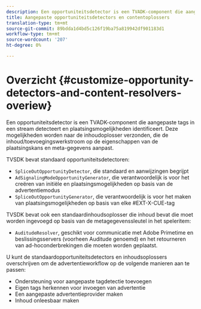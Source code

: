 ```yaml
---
description: Een opportuniteitsdetector is een TVADK-component die aangepaste tags in een stream detecteert en plaatsingsmogelijkheden identificeert. Deze mogelijkheden worden naar de inhoudoplosser verzonden, die de inhoud/toevoegingswerkstroom op de eigenschappen van de plaatsingskans en meta-gegevens aanpast.
title: Aangepaste opportuniteitsdetectors en contentoplossers
translation-type: tm+mt
source-git-commit: 89bdda1d4bd5c126f19ba75a819942df901183d1
workflow-type: tm+mt
source-wordcount: '207'
ht-degree: 0%

---
```



# Overzicht {#customize-opportunity-detectors-and-content-resolvers-overiew}

Een opportuniteitsdetector is een TVADK-component die aangepaste tags in een stream detecteert en plaatsingsmogelijkheden identificeert. Deze mogelijkheden worden naar de inhoudoplosser verzonden, die de inhoud/toevoegingswerkstroom op de eigenschappen van de plaatsingskans en meta-gegevens aanpast.

TVSDK bevat standaard opportuniteitsdetectoren:

* `SpliceOutOpportunityDetector`, die standaard en aanwijzingen begrijpt
* `AdSignalingModeOpportunityGenerator`, die verantwoordelijk is voor het creëren van initiële en plaatsingsmogelijkheden op basis van de advertentiemodus
* `SpliceOutOpportunityGenerator`, die verantwoordelijk is voor het maken van plaatsingsmogelijkheden op basis van elke #EXT-X-CUE-tag

TVSDK bevat ook een standaardinhoudsoplosser die inhoud bevat die moet worden ingevoegd op basis van de metagegevenssleutel in het speleritem:

* `AuditudeResolver`, geschikt voor communicatie met Adobe Primetime en beslissingsservers (voorheen Auditude genoemd) en het retourneren van ad-hoconderbrekingen die moeten worden geplaatst.

U kunt de standaardopportuniteitsdetectors en inhoudsoplossers overschrijven om de advertentieworkflow op de volgende manieren aan te passen:

* Ondersteuning voor aangepaste tagdetectie toevoegen
* Eigen tags herkennen voor invoegen van advertentie
* Een aangepaste advertentieprovider maken
* Inhoud onleesbaar maken

